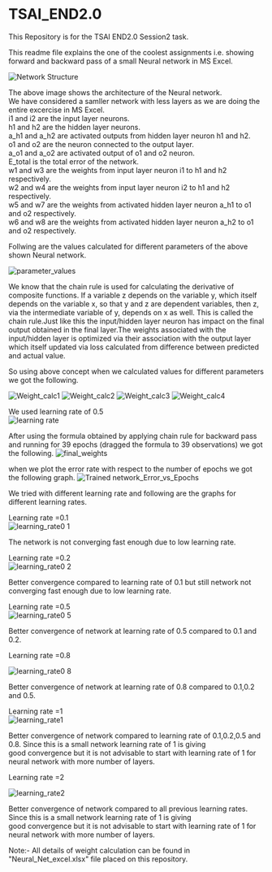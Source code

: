 # TSAI_END2.0
This Repository is for the TSAI END2.0 Session2 task.

This readme file explains the one of the coolest assignments i.e. showing forward and backward pass of a small Neural network in MS Excel.

![Network Structure](https://user-images.githubusercontent.com/39134120/118151499-535e0580-b431-11eb-9248-c29fef488986.JPG)


The above image shows the architecture of the Neural network.<br>
We have considered a samller network with less layers as we are doing the entire excercise in MS Excel.<br>
i1 and i2 are the input layer neurons.<br>
h1 and h2 are the hidden layer neurons.<br>
a_h1 and a_h2 are activated outputs from hidden layer neuron h1 and h2.<br>
o1 and o2 are the neuron connected to the output layer.<br>
a_o1 and a_o2 are activated output of o1 and o2 neuron.<br>
E_total is the total error of the network.<br>
w1 and w3 are the weights from input layer neuron i1 to h1 and h2 respectively.<br>
w2 and w4 are the weights from input layer neuron i2 to h1 and h2 respectively.<br>
w5 and w7 are the weights from activated hidden layer neuron a_h1 to o1 and o2 respectively.<br>
w6 and w8 are the weights from activated hidden layer neuron a_h2 to o1 and o2 respectively.<br>

Follwing are the values calculated for different parameters of the above shown Neural network.

![parameter_values](https://user-images.githubusercontent.com/39134120/118086285-53ceb000-b3e1-11eb-81f0-cbdca8630a7e.JPG)

We know that the chain rule is used for calculating the derivative of composite functions. If a variable z depends on the variable y, which itself depends on the variable x, so that y and z are dependent variables, then z, via the intermediate variable of y, depends on x as well. This is called the chain rule.Just like this the input/hidden layer neuron has impact on the final output obtained in the final layer.The weights associated with the input/hidden layer is optimized via their association with the output layer which itself updated via loss calculated from difference between predicted and actual value.

So using above concept when we calculated values for different parameters we got the following.

![Weight_calc1](https://user-images.githubusercontent.com/39134120/118123847-70371080-b412-11eb-845d-3eb86bb9555d.JPG)
![Weight_calc2](https://user-images.githubusercontent.com/39134120/118123881-79c07880-b412-11eb-8126-b233d1d70596.JPG)
![Weight_calc3](https://user-images.githubusercontent.com/39134120/118123906-804ef000-b412-11eb-91e1-61adcdb872ed.JPG)
![Weight_calc4](https://user-images.githubusercontent.com/39134120/118123929-8644d100-b412-11eb-9847-e6c8b4b9a8db.JPG)

We used learning rate of 0.5<br>
![learning rate](https://user-images.githubusercontent.com/39134120/118124146-cdcb5d00-b412-11eb-9d30-f60148954141.JPG)

After using the formula obtained by applying chain rule for backward pass and running for 39 epochs (dragged the formula to 39 observations) we got the following.
![final_weights](https://user-images.githubusercontent.com/39134120/118124503-4df1c280-b413-11eb-9f91-e50b06e121a5.JPG)

when we plot the error rate with respect to the number of epochs we got the following graph.
![Trained network_Error_vs_Epochs](https://user-images.githubusercontent.com/39134120/118124626-7a0d4380-b413-11eb-9731-d38dfdc88444.JPG)

We tried with different learning rate and following are the graphs for different learning rates.

Learning rate =0.1<br>
![learning_rate0 1](https://user-images.githubusercontent.com/39134120/118125674-ec325800-b414-11eb-88aa-820b2f328e23.JPG)

The network is not converging fast enough due to low learning rate.

Learning rate =0.2 <br>
![learning_rate0 2](https://user-images.githubusercontent.com/39134120/118125803-12f08e80-b415-11eb-9319-b796cab89ccc.JPG)

Better convergence compared to learning rate of 0.1 but still network not converging fast enough due to low learning rate.

Learning rate =0.5<br>
![learning_rate0 5](https://user-images.githubusercontent.com/39134120/118127381-3e747880-b417-11eb-947a-534b35a86fb4.JPG)

Better convergence of network at learning rate of 0.5 compared to 0.1 and 0.2.

Learning rate =0.8<br>

![learning_rate0 8](https://user-images.githubusercontent.com/39134120/118126206-a5912d80-b415-11eb-9fba-14b0c5295f05.JPG)

Better convergence of network at learning rate of 0.8 compared to 0.1,0.2 and 0.5.

Learning rate =1<br>
![learning_rate1](https://user-images.githubusercontent.com/39134120/118126555-1fc1b200-b416-11eb-98ba-0dc28a0494ce.JPG)

Better convergence of network compared to learning rate of 0.1,0.2,0.5 and 0.8. Since this is a small network learning rate of 1 is giving <br>
good convergence but it is not advisable to start with learning rate of 1 for neural network with more number of layers.

Learning rate =2<br>

![learning_rate2](https://user-images.githubusercontent.com/39134120/118126820-7cbd6800-b416-11eb-8c6a-d388f6f8d94a.JPG)

Better convergence of network compared to all previous learning rates. Since this is a small network learning rate of 1 is giving <br>
good convergence but it is not advisable to start with learning rate of 1 for neural network with more number of layers.



Note:- All details of weight calculation can be found in "Neural_Net_excel.xlsx" file placed on this repository.








